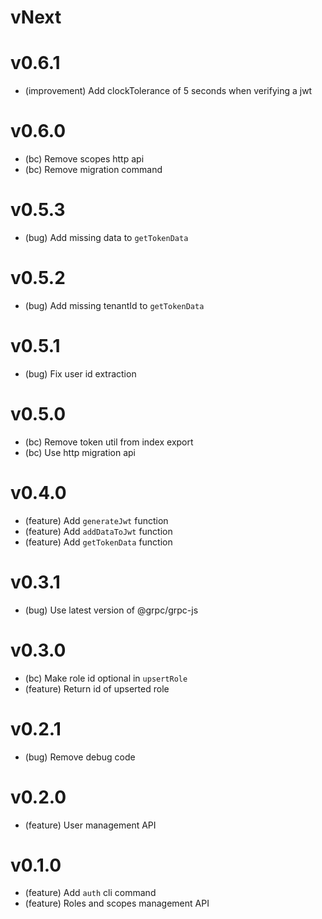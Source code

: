 # vNext

# v0.6.1

-   (improvement) Add clockTolerance of 5 seconds when verifying a jwt

# v0.6.0

-   (bc) Remove scopes http api
-   (bc) Remove migration command

# v0.5.3

-   (bug) Add missing data to `getTokenData`

# v0.5.2

-   (bug) Add missing tenantId to `getTokenData`

# v0.5.1

-   (bug) Fix user id extraction

# v0.5.0

-   (bc) Remove token util from index export
-   (bc) Use http migration api

# v0.4.0

-   (feature) Add `generateJwt` function
-   (feature) Add `addDataToJwt` function
-   (feature) Add `getTokenData` function

# v0.3.1

-   (bug) Use latest version of @grpc/grpc-js

# v0.3.0

-   (bc) Make role id optional in `upsertRole`
-   (feature) Return id of upserted role

# v0.2.1

-   (bug) Remove debug code

# v0.2.0

-   (feature) User management API

# v0.1.0

-   (feature) Add `auth` cli command
-   (feature) Roles and scopes management API
